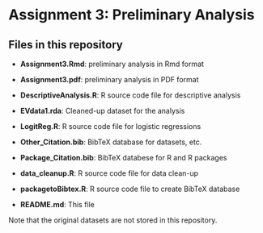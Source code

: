 # Assignment 3: Preliminary Analysis

## Files in this repository

* **Assignment3.Rmd**: preliminary analysis in Rmd format

* **Assignment3.pdf**: preliminary analysis in PDF format

* **DescriptiveAnalysis.R**: R source code file for descriptive analysis

* **EVdata1.rda**: Cleaned-up dataset for the analysis

* **LogitReg.R**: R source code file for logistic regressions

* **Other_Citation.bib**: BibTeX database for datasets, etc.

* **Package_Citation.bib**: BibTeX databese for R and R packages

* **data_cleanup.R**: R source code file for data clean-up

* **packagetoBibtex.R**: R source code file to create BibTeX database

* **README.md**: This file

Note that the original datasets are not stored in this repository. 
